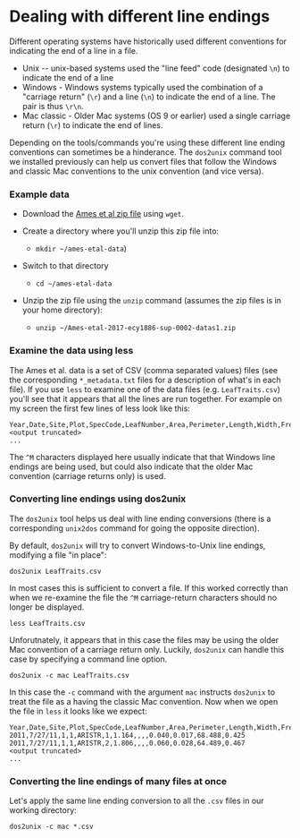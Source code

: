 
# Dealing with different line endings

Different operating systems have historically used different conventions for indicating the end of a line in a file.

* Unix -- unix-based systems used the "line feed" code  (designated `\n`) to indicate the end of a line
* Windows - Windows systems typically used the combination of a "carriage return" (`\r`) and a line (`\n`) to indicate the end of a line. The pair is thus `\r\n`.
* Mac classic - Older Mac systems (OS 9 or earlier) used a single carriage return (`\r`) to indicate the end of lines.

Depending on the tools/commands you're using these different line ending conventions can sometimes be a hinderance. The `dos2unix` command tool we installed previously can help us convert files that follow the Windows and classic Mac conventions to the unix convention (and vice versa).

### Example data

* Download the [Ames et al zip file](https://github.com/Bio724/Bio724-Example-Data/raw/main/Ames-etal-2017-ecy1886-sup-0002-datas1.zip) using `wget`.

* Create a directory where you'll unzip this zip file into: 
  * `mkdir ~/ames-etal-data`)
  
* Switch to that directory 
  * `cd ~/ames-etal-data`

* Unzip the zip file using the `unzip` command (assumes the zip files is in your home directory):
  * `unzip ~/Ames-etal-2017-ecy1886-sup-0002-datas1.zip` 

### Examine the data using less

The Ames et al. data is a set of CSV (comma separated values) files (see the corresponding `*_metadata.txt` files for a description of what's in each file). If you use `less` to examine one of the data files (e.g. `LeafTraits.csv`) you'll see that it appears that all the lines are run together. For example on my screen the first few lines of less look like this:

```
Year,Date,Site,Plot,SpecCode,LeafNumber,Area,Perimeter,Length,Width,FreshMass,DryMass,SLA,LDMC^M2011,7/27/11,1,1,ARISTR,1,1.164,,,,0.040,0.017,68.488,0.425^M2011,7/27/11,1,1,ARISTR,2,1.806,,,,0.060,0.028,64.489,0.467^M2011,7/27/11,1,1,ARISTR,3,1.178
<output truncated>
...
```

The `^M` characters displayed here usually indicate that that Windows line endings are being used, but could also indicate that the older Mac convention (carriage returns only) is used.

### Converting line endings using dos2unix

The `dos2unix` tool helps us deal with line ending conversions (there is a corresponding `unix2dos` command for going the opposite direction).

By default, `dos2unix` will try to convert Windows-to-Unix line endings, modifying a file "in place":

```
dos2unix LeafTraits.csv
```

In most cases this is sufficient to convert a file. If this worked correctly than when we re-examine the file the `^M` carriage-return characters should no longer be displayed.

```
less LeafTraits.csv
```

Unforutnately, it appears that in this case the files may be using the older Mac convention of a carriage return only. Luckily, `dos2unix` can handle this case by specifying a command line option.

```
dos2unix -c mac LeafTraits.csv
```

In this case the `-c` command with the argument `mac` instructs `dos2unix` to treat the file as a having the classic Mac convention.  Now when we open the file in `less` it looks like we expect:


```
Year,Date,Site,Plot,SpecCode,LeafNumber,Area,Perimeter,Length,Width,FreshMass,DryMass,SLA,LDMC
2011,7/27/11,1,1,ARISTR,1,1.164,,,,0.040,0.017,68.488,0.425
2011,7/27/11,1,1,ARISTR,2,1.806,,,,0.060,0.028,64.489,0.467
<output truncated>
...
```


### Converting the line endings of many files at once

Let's apply the same line ending conversion to all the `.csv` files in our working directory:

```
dos2unix -c mac *.csv
```